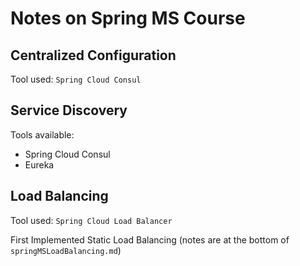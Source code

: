 # Notes on Spring MS Course

## Centralized Configuration

Tool used: `Spring Cloud Consul`


## Service Discovery

Tools available: 
- Spring Cloud Consul
- Eureka

## Load Balancing

Tool used: `Spring Cloud Load Balancer`

First Implemented Static Load Balancing (notes are at the bottom of `springMSLoadBalancing.md`)

